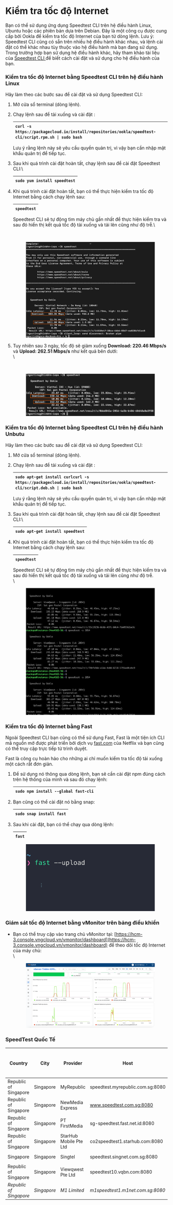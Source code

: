 # Kiểm tra tốc độ Internet

Bạn có thể sử dụng ứng dụng Speedtest CLI trên hệ điều hành Linux, Ubuntu hoặc các phiên bản dựa trên Debian. Đây là một công cụ được cung cấp bởi Ookla để kiểm tra tốc độ Internet của bạn từ dòng lệnh. Lưu ý: Speedtest CLI cũng có sẵn trên nhiều hệ điều hành khác nhau, và lệnh cài đặt có thể khác nhau tùy thuộc vào hệ điều hành mà bạn đang sử dụng. Trong trường hợp bạn sử dụng hệ điều hành khác, hãy tham khảo tài liệu của [Speedtest CLI ](https://www.speedtest.net/apps/cli)để biết cách cài đặt và sử dụng cho hệ điều hành của bạn.

### **Kiểm tra tốc độ Internet bằng Speedtest CLI trên hệ điều hành Linux** <a href="#kiemtratocdointernet-kiemtratocdointernetbangspeedtestclitrenhedieuhanhlinux" id="kiemtratocdointernet-kiemtratocdointernetbangspeedtestclitrenhedieuhanhlinux"></a>

Hãy làm theo các bước sau để cài đặt và sử dụng Speedtest CLI:

1. Mở cửa sổ terminal (dòng lệnh).
2.  Chạy lệnh sau để tải xuống và cài đặt :

    | `curl -s https://packagecloud.io/install/repositories/ookla/speedtest-cli/script.rpm.sh \| sudo bash` |
    | ----------------------------------------------------------------------------------------------------- |

    Lưu ý rằng lệnh này sẽ yêu cầu quyền quản trị, vì vậy bạn cần nhập mật khẩu quản trị để tiếp tục.
3.  Sau khi quá trình cài đặt hoàn tất, chạy lệnh sau để cài đặt Speedtest CLI:\


    | `sudo yum install speedtest` |
    | ---------------------------- |
4.  Khi quá trình cài đặt hoàn tất, bạn có thể thực hiện kiểm tra tốc độ Internet bằng cách chạy lệnh sau:

    | `speedtest` |
    | ----------- |

    Speedtest CLI sẽ tự động tìm máy chủ gần nhất để thực hiện kiểm tra và sau đó hiển thị kết quả tốc độ tải xuống và tải lên cũng như độ trễ.\


    <figure><img src="https://docs.vngcloud.vn/download/attachments/63766895/image2023-8-9_13-9-55.png?version=1&#x26;modificationDate=1691561396000&#x26;api=v2" alt=""><figcaption></figcaption></figure>

    <figure><img src="../../../.gitbook/assets/image (425).png" alt=""><figcaption></figcaption></figure>
5.  Tuy nhiên sau 3 ngày, tốc độ sẽ giảm xuống **Download: 220.46 Mbps/s** và **Upload: 262.51 Mbps/s** như kết quả bên dưới: \
    \


    <figure><img src="https://docs.vngcloud.vn/download/attachments/63766895/image2023-8-30_15-11-56.png?version=1&#x26;modificationDate=1693383117000&#x26;api=v2" alt=""><figcaption></figcaption></figure>

    <figure><img src="../../../.gitbook/assets/image (426).png" alt=""><figcaption></figcaption></figure>

### **Kiểm tra tốc độ Internet bằng Speedtest CLI trên hệ điều hành Unbutu** <a href="#kiemtratocdointernet-kiemtratocdointernetbangspeedtestclitrenhedieuhanhunbutu" id="kiemtratocdointernet-kiemtratocdointernetbangspeedtestclitrenhedieuhanhunbutu"></a>

Hãy làm theo các bước sau để cài đặt và sử dụng Speedtest CLI:

1. Mở cửa sổ terminal (dòng lệnh).
2.  Chạy lệnh sau để tải xuống và cài đặt :

    | `sudo apt-get install curlcurl -s https://packagecloud.io/install/repositories/ookla/speedtest-cli/script.deb.sh \| sudo bash` |
    | ------------------------------------------------------------------------------------------------------------------------------ |

    Lưu ý rằng lệnh này sẽ yêu cầu quyền quản trị, vì vậy bạn cần nhập mật khẩu quản trị để tiếp tục.
3.  Sau khi quá trình cài đặt hoàn tất, chạy lệnh sau để cài đặt Speedtest CLI:\


    | `sudo apt-get install speedtest` |
    | -------------------------------- |
4.  Khi quá trình cài đặt hoàn tất, bạn có thể thực hiện kiểm tra tốc độ Internet bằng cách chạy lệnh sau:

    | `speedtest` |
    | ----------- |

    Speedtest CLI sẽ tự động tìm máy chủ gần nhất để thực hiện kiểm tra và sau đó hiển thị kết quả tốc độ tải xuống và tải lên cũng như độ trễ.\
    \


    <figure><img src="../../../.gitbook/assets/image2023-8-4_14-38-16.png" alt=""><figcaption></figcaption></figure>



### **Kiểm tra tốc độ Internet bằng Fast** <a href="#kiemtratocdointernet-kiemtratocdointernetbangfast" id="kiemtratocdointernet-kiemtratocdointernetbangfast"></a>

Ngoài Speedtest CLI bạn cũng có thể sử dụng Fast, Fast là một tiện ích CLI mã nguồn mở được phát triển bởi dịch vụ [fast.com](http://fast.com/) của Netflix và bạn cũng có thể truy cập trực tiếp từ trình duyệt.

Fast là công cụ hoàn hảo cho những ai chỉ muốn kiểm tra tốc độ tải xuống một cách rất đơn giản.

1.  Để sử dụng nó thông qua dòng lệnh, bạn sẽ cần cài đặt npm đúng cách trên hệ thống của mình và sau đó chạy lệnh:

    | `sudo npm install --global fast-cli` |
    | ------------------------------------ |
2.  Bạn cũng có thể cài đặt nó bằng snap:

    | `sudo snap install fast` |
    | ------------------------ |
3.  Sau khi cài đặt, bạn có thể chạy qua dòng lệnh:

    | `fast` |
    | ------ |



    <figure><img src="../../../.gitbook/assets/image2023-8-9_10-11-3.png" alt=""><figcaption></figcaption></figure>

### **Giám sát tốc độ Internet bằng vMonitor trên bảng điều khiển** <a href="#kiemtratocdointernet-giamsattocdointernetbangvmonitortrenbangdieukhien" id="kiemtratocdointernet-giamsattocdointernetbangvmonitortrenbangdieukhien"></a>

*   Bạn có thể truy cập vào trang chủ vMonitor tại: [https://hcm-3.console.vngcloud.vn/vmonitor/dashboard](https://hcm-3.console.vngcloud.vn/vmonitor/dashboard) để theo dõi tốc độ Internet của máy chủ:\
    \


    <figure><img src="../../../.gitbook/assets/image (427).png" alt=""><figcaption></figcaption></figure>



### SpeedTest Quốc Tế

<table data-full-width="true"><thead><tr><th>Country</th><th>City</th><th>Provider</th><th>Host</th><th>ID</th><th>CLI</th><th>Status updated 30-Oct-2024</th></tr></thead><tbody><tr><td>Republic of Singapore</td><td>Singapore</td><td>MyRepublic</td><td>speedtest.myrepublic.com.sg:8080</td><td>5935</td><td>speedtest -s 5935</td><td>Activate</td></tr><tr><td>Republic of Singapore</td><td>Singapore</td><td>NewMedia Express</td><td><a href="https://www.speedtest.com.sg:8080">www.speedtest.com.sg:8080</a></td><td>367</td><td>speedtest -s 367</td><td>Activate</td></tr><tr><td>Republic of Singapore</td><td>Singapore</td><td>PT FirstMedia</td><td>sg-speedtest.fast.net.id:8080</td><td>7556</td><td>speedtest -s 7556</td><td>Activate</td></tr><tr><td>Republic of Singapore</td><td>Singapore</td><td>StarHub Mobile Pte Ltd</td><td>co2speedtest1.starhub.com:8080</td><td>4235</td><td>speedtest -s 4235</td><td>Activate</td></tr><tr><td>Singapore</td><td>Singapore</td><td>Singtel</td><td>speedtest.singnet.com.sg:8080</td><td>13623</td><td>speedtest -s 13623</td><td>Activate</td></tr><tr><td>Republic of Singapore</td><td>Singapore</td><td>Viewqwest Pte Ltd</td><td>speedtest10.vqbn.com:8080</td><td>2054</td><td>speedtest -s 2054</td><td>Activate</td></tr><tr><td><em>Republic of Singapore</em></td><td><em>Singapore</em></td><td><em>M1 Limited</em></td><td><em>m1speedtest1.m1net.com.sg:8080</em></td><td><em>7311</em></td><td><em>speedtest -s 7311</em></td><td><em>Activate</em></td></tr></tbody></table>

&#x20;
